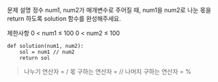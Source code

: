 <p>문제 설명
정수 num1, num2가 매개변수로 주어질 때, num1을 num2로 나눈 몫을 return 하도록 solution 함수를 완성해주세요.</p>
<p>제한사항
0 &lt; num1 ≤ 100
0 &lt; num2 ≤ 100</p>
<pre><code>def solution(num1, num2):
    sol = num1 // num2
    return sol</code></pre><blockquote>
<p>나누기 연산자 = /
몫 구하는 연산자 = // 
나머지 구하는 연산자 = %</p>
</blockquote>